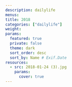 ```yaml
---
description: dailylife
menus: 
title: 2018
categories: ["dailylife"]
weight: 
params:
  featured: true
  private: false
  theme: dark
  sort_order: desc
  sort_by: Name # Exif.Date
resources:
  - src: 2018-01-24 (3).jpg
    params:
      cover: true
---
```

